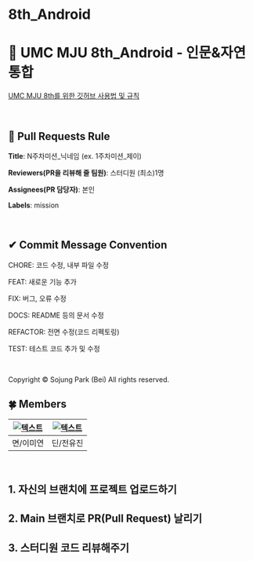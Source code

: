 # 8th_Android

# 💚 UMC MJU 8th_Android - 인문&자연 통합

[UMC MJU 8th를 위한 깃허브 사용법 및 규칙](https://www.notion.so/makeus-challenge/UMC-MJU-GITHUB-RULE-1a5b57f4596b817e9ad8e8d8821c6b86?pvs=4)

<br>

## 🌱 Pull Requests Rule

**Title**: N주차미션_닉네임 (ex. 1주차미션_제이)

**Reviewers(PR을 리뷰해 줄 팀원)**: 스터디원 (최소)1명

**Assignees(PR 담당자)**: 본인

**Labels**: mission

<br>

## ✔ Commit Message Convention

CHORE: 코드 수정, 내부 파일 수정

FEAT: 새로운 기능 추가

FIX: 버그, 오류 수정

DOCS: README 등의 문서 수정

REFACTOR: 전면 수정(코드 리펙토링)

TEST: 테스트 코드 추가 및 수정

<br>

Copyright © Sojung Park (Bei) All rights reserved.


## 🍀 Members
| [![텍스트](없음)](없음) | [![텍스트](https://avatars.githubusercontent.com/u/162123273?v=4)](https://github.com/jyjbn1789) |
|:---:|:---:|
| 면/이미연 | 딘/전유진 |

<br>

## 1. 자신의 브랜치에 프로젝트 업로드하기

## 2. Main 브랜치로 PR(Pull Request) 날리기

## 3. 스터디원 코드 리뷰해주기
